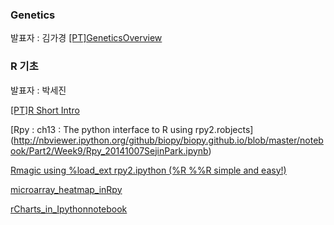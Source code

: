 
### Genetics
발표자 : 김가경
[[PT]GeneticsOverview](http://www.luminpdf.com/files/5541750/20141007_GeneticsOverview.pdf)

### R 기초
발표자 : 박세진

[[PT]R Short Intro](http://biopy.github.io/notebook/Part2/Week9/R_shortintro/r_shortintro.html)

[Rpy : ch13 : The python interface to R using rpy2.robjects]
(http://nbviewer.ipython.org/github/biopy/biopy.github.io/blob/master/notebook/Part2/Week9/Rpy_20141007SejinPark.ipynb)

[Rmagic using %load_ext rpy2.ipython (%R %%R simple and easy!)](http://nbviewer.ipython.org/github/biopy/biopy.github.io/blob/master/notebook/Part2/Week9/Rmagic-20141007SejinPark.ipynb)

[microarray_heatmap_inRpy](http://nbviewer.ipython.org/github/biopy/biopy.github.io/blob/master/notebook/Part2/Week9/microarray_heatmap_inRpy-20141007SejinPark.ipynb)

[rCharts_in_Ipythonnotebook](http://nbviewer.ipython.org/github/biopy/biopy.github.io/blob/master/notebook/Part2/Week9/rChartsinipythonnotebook-20141007SejinPark.ipynb)
